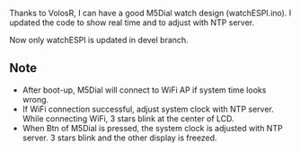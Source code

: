 
Thanks to VolosR, I can have a good M5Dial watch design (watchESPI.ino). I updated the code to show real time and to adjust with NTP server.

Now only watchESPI is updated in devel branch.

## Note
- After boot-up, M5Dial will connect to WiFi AP if system time looks wrong.
- If WiFi connection successful, adjust system clock with NTP server. While connecting WiFi, 3 stars blink at the center of LCD.
- When Btn of M5Dial is pressed, the system clock is adjusted with NTP server. 3 stars blink and the other display is freezed.


